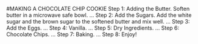 #MAKING A CHOCOLATE CHIP COOKIE
Step 1: Adding the Butter. Soften butter in a microwave safe bowl. ...
Step 2: Add the Sugars. Add the white sugar and the brown sugar to the softened butter and mix well. ...
Step 3: Add the Eggs. ...
Step 4: Vanilla. ...
Step 5: Dry Ingredients. ...
Step 6: Chocolate Chips. ...
Step 7: Baking. ...
Step 8: Enjoy!
